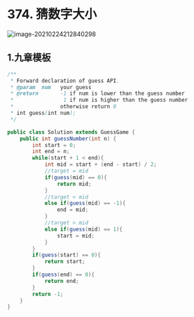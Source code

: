 # 374. 猜数字大小

![image-20210224212840298](https://raw.githubusercontent.com/TWDH/Leetcode-From-Zero/pictures/img/image-20210224212840298.png)

## 1.九章模板

```java
/** 
 * Forward declaration of guess API.
 * @param  num   your guess
 * @return 	     -1 if num is lower than the guess number
 *			      1 if num is higher than the guess number
 *               otherwise return 0
 * int guess(int num);
 */

public class Solution extends GuessGame {
    public int guessNumber(int n) {
        int start = 0;
        int end = n;
        while(start + 1 < end){
            int mid = start + (end - start) / 2;
            //target = mid
            if(guess(mid) == 0){
                return mid;
            }
            //target < mid
            else if(guess(mid) == -1){
                end = mid;
            }
            //target > mid
            else if(guess(mid) == 1){
                start = mid;
            }
        }
        if(guess(start) == 0){
            return start;
        }
        if(guess(end) == 0){
            return end;
        }
        return -1;
    }
}
```

